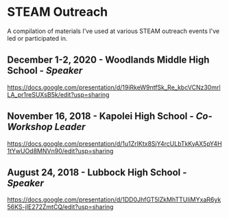 # STEAM Outreach
A compilation of materials I've used at various STEAM outreach events I've led or participated in.

## December 1-2, 2020 - Woodlands Middle High School - *Speaker*
https://docs.google.com/presentation/d/19iRkeW9ntfSk_Re_kbcVCNz30mrlLA_pr1reSUXsB5k/edit?usp=sharing

## November 16, 2018 - Kapolei High School - *Co-Workshop Leader*
https://docs.google.com/presentation/d/1u1ZrIKtx8SjY4rcULbTkKyAX5pY4H1tYwUOd8MNVn90/edit?usp=sharing

## August 24, 2018 - Lubbock High School - *Speaker*
https://docs.google.com/presentation/d/1DD0JhfGT5lZkMhTTUIiMYxaR6yk56KS-jIE272ZmtCQ/edit?usp=sharing
